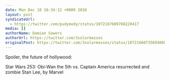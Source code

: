 ```yaml
---
date: Mon Dec 10 16:34:12 +0000 2018
layout: post
syndicateUrl:
  - https://twitter.com/pudymody/status/1072167609708220417
media: []
authorName: Damian Sowers
authorUrl: https://twitter.com/3solarmasses
originalPost: https://twitter.com/3solarmasses/status/1072166073569488896
---
```

Spoiler, the future of hollywood:

Star Wars 253: Obi-Wan the 5th vs. Captain America resurrected and zombie Stan Lee, by Marvel

